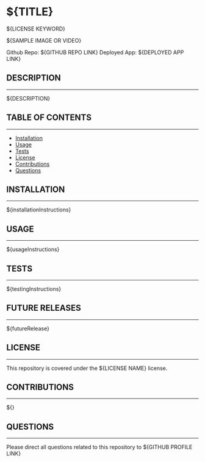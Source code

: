 # ${TITLE}

<!-- TODO: Get the badge code -->
${LICENSE KEYWORD}

<!-- TODO: Get the image code -->
${SAMPLE IMAGE OR VIDEO}

Github Repo: ${GITHUB REPO LINK}
Deployed App: ${DEPLOYED APP LINK}

## DESCRIPTION
---------------------
${DESCRIPTION}

## TABLE OF CONTENTS
---------------------

<!-- TODO: Link to the actual parts -->
 * [Installation](#installation)
 * [Usage](#usage)
 * [Tests](#tests)
 * [License](#license)
 * [Contributions](#contributions)
 * [Questions](#questions)


## INSTALLATION
------------
${installationInstructions}

## USAGE
------------
${usageInstructions}


## TESTS
------------
${testingInstructions}

## FUTURE RELEASES
------------
${futureRelease}

## LICENSE
------------
This repository is covered under the ${LICENSE NAME} license.

## CONTRIBUTIONS
------------
${}



## QUESTIONS
------------
Please direct all questions related to this repository to ${GITHUB PROFILE LINK}